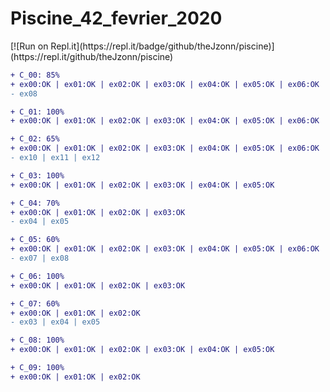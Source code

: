 
<h1>Piscine_42_fevrier_2020</h1>
[![Run on Repl.it](https://repl.it/badge/github/theJzonn/piscine)](https://repl.it/github/theJzonn/piscine)

```diff
+ C_00: 85%
+ ex00:OK | ex01:OK | ex02:OK | ex03:OK | ex04:OK | ex05:OK | ex06:OK | ex07:OK
- ex08

+ C_01: 100%
+ ex00:OK | ex01:OK | ex02:OK | ex03:OK | ex04:OK | ex05:OK | ex06:OK | ex07:OK | ex08:OK

+ C_02: 65%
+ ex00:OK | ex01:OK | ex02:OK | ex03:OK | ex04:OK | ex05:OK | ex06:OK | ex07:OK | ex08:OK | ex09:OK
- ex10 | ex11 | ex12

+ C_03: 100%
+ ex00:OK | ex01:OK | ex02:OK | ex03:OK | ex04:OK | ex05:OK

+ C_04: 70%
+ ex00:OK | ex01:OK | ex02:OK | ex03:OK
- ex04 | ex05

+ C_05: 60%
+ ex00:OK | ex01:OK | ex02:OK | ex03:OK | ex04:OK | ex05:OK | ex06:OK
- ex07 | ex08

+ C_06: 100%
+ ex00:OK | ex01:OK | ex02:OK | ex03:OK

+ C_07: 60%
+ ex00:OK | ex01:OK | ex02:OK
- ex03 | ex04 | ex05

+ C_08: 100%
+ ex00:OK | ex01:OK | ex02:OK | ex03:OK | ex04:OK | ex05:OK

+ C_09: 100%
+ ex00:OK | ex01:OK | ex02:OK
```
